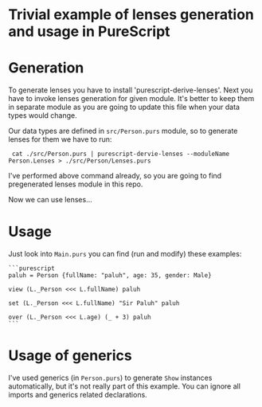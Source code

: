 # Trivial example of lenses generation and usage in PureScript

# Generation

To generate lenses you have to install 'purescript-derive-lenses'. Next you have to invoke lenses generation for given module. It's better to keep them in separate module as you are going to update this file when your data types would change.


Our data types are defined in `src/Person.purs` module, so to generate lenses for them we have to run:

     cat ./src/Person.purs | purescript-dervie-lenses --moduleName Person.Lenses > ./src/Person/Lenses.purs

I've performed above command already, so you are going to find pregenerated lenses module in this repo.

Now we can use lenses...

# Usage

Just look into `Main.purs` you can find (run and modify) these examples:

    ```purescript
    paluh = Person {fullName: "paluh", age: 35, gender: Male}

    view (L._Person <<< L.fullName) paluh

    set (L._Person <<< L.fullName) "Sir Paluh" paluh

    over (L._Person <<< L.age) (_ + 3) paluh
    ```

# Usage of generics

I've used generics (in `Person.purs`) to generate `Show` instances automatically, but it's not really part of this example. You can ignore all imports and generics related declarations.

